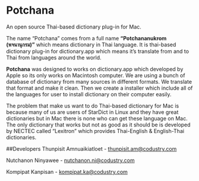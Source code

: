 # Potchana
An open source Thai-based dictionary plug-in for Mac.

The name “Potchana” comes from a full name **“Potchananukrom (พจนานุกรม)”** which means dictionary in Thai language. It is thai-based dictionary plug-in for dictionary.app which means it’s translate from and to Thai from languages around the world.

**Potchana** was designed to works on dictionary.app which developed by Apple so its only works on Macintosh computer. We are using a bunch of database of dictionary from many sources in different formats. We translate that format and make it clean. Then we create a installer which include all of the languages for user to install dictionary on their computer easily.

The problem that make us want to do Thai-based dictionary for Mac is because many of us are users of StarDict in Linux and they have great dictionaries but in Mac there is none who can get these language on Mac. The only dictionary that works but not as good as it should be is developed by NECTEC called “Lexitron” which provides Thai-English & English-Thai dictionaries.

##Developers
Thunpisit Amnuaikiatloet - [thunpisit.am@codustry.com](thunpisit.am@codustry.com)

Nutchanon Ninyawee - [nutchanon.ni@codustry.com](nutchanon.ni@codustry.com)

Kompipat Kanpisan - [kompipat.ka@codustry.com](kompipat.ka@codustry.com)

